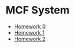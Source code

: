 # MCF System

- [Homework 0](./HW0/README.md)
- [Homework 1](./HW1/README.md)
- [Homework 2](./HW2/README.md)
